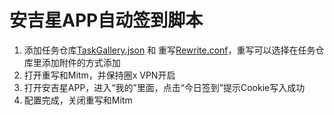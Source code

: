 # 安吉星APP自动签到脚本

1. 添加任务仓库[TaskGallery.json](https://raw.githubusercontent.com/panghujiajia/QuantumultX/master/AJX/TaskGallery.json) 和 重写[Rewrite.conf](https://raw.githubusercontent.com/panghujiajia/QuantumultX/master/AJX/Rewrite.conf)，重写可以选择在任务仓库里添加附件的方式添加
2. 打开重写和Mitm，并保持圈x VPN开启
3. 打开安吉星APP，进入“我的”里面，点击“今日签到”提示Cookie写入成功
4. 配置完成，关闭重写和Mitm